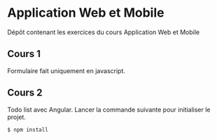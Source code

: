 # Application Web et Mobile
Dépôt contenant les exercices du cours Application Web et Mobile 

## Cours 1
Formulaire fait uniquement en javascript.

## Cours 2
Todo list avec Angular. Lancer la commande suivante pour initialiser le projet.
```bash
$ npm install
```
